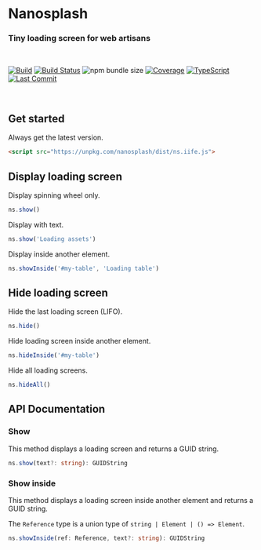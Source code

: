 # Nanosplash

### Tiny loading screen for web artisans

<br>

[![Build](https://github.com/isakhauge/nanosplash/actions/workflows/ci.yml/badge.svg?branch=production)](https://github.com/isakhauge/nanosplash/actions/workflows/ci.yml) [![Build Status](https://github.com/isakhauge/nanosplash/workflows/CI/badge.svg?branch=production)](https://github.com/isakhauge/nanosplash/actions?query=workflow%3ACI) ![npm bundle size](https://img.shields.io/bundlephobia/minzip/nanosplash) [![Coverage](https://img.shields.io/badge/Coverage-98.5%25-brightgreen.svg?style=flat)](https://your-coverage-report-url) [![TypeScript](https://badges.frapsoft.com/typescript/version/typescript-next.svg?v=101)](https://github.com/ellerbrock/typescript-badges/) [![Last Commit](https://img.shields.io/github/last-commit/isakhauge/nanosplash)](https://github.com/isakhauge/nanosplash/commits/production)

<br>

## Get started

Always get the latest version.

```html
<script src="https://unpkg.com/nanosplash/dist/ns.iife.js">
```

## Display loading screen

Display spinning wheel only.

```js
ns.show()
```

Display with text.

```js
ns.show('Loading assets')
```

Display inside another element.

```js
ns.showInside('#my-table', 'Loading table')
```

## Hide loading screen

Hide the last loading screen (LIFO).

```js
ns.hide()
```

Hide loading screen inside another element.

```js
ns.hideInside('#my-table')
```

Hide all loading screens.

```js
ns.hideAll()
```

## API Documentation

### Show

This method displays a loading screen and returns a GUID string.

```ts
ns.show(text?: string): GUIDString
```

### Show inside

This method displays a loading screen inside another element and returns a GUID string.

The `Reference` type is a union type of `string | Element | () => Element`.

```ts
ns.showInside(ref: Reference, text?: string): GUIDString
```
